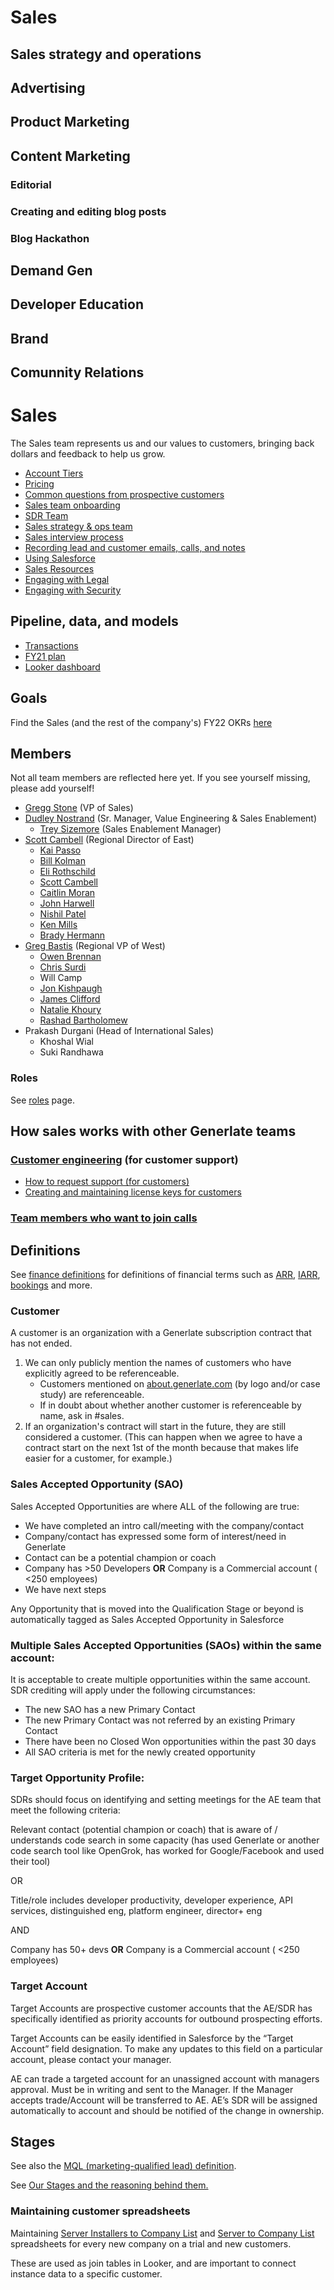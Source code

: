 # Sales

## Sales strategy and operations

## Advertising

## Product Marketing

## Content Marketing

### Editorial

### Creating and editing blog posts

### Blog Hackathon

## Demand Gen

## Developer Education

## Brand

## Comunnity Relations

# Sales

The Sales team represents us and our values to customers, bringing back dollars and feedback to help us grow.

-   [Account Tiers](https://docs.google.com/document/d/14420oruJWMLKj67ObZiDzRK5GpHmRWXDjlDbH7L6T00/edit?ts=5f7e4023#heading=h.qdguquy7dt7i)
-   [Pricing](https://about.generlate.com/pricing)
-   [Common questions from prospective customers](common_customer_questions.md)
-   [Sales team onboarding](onboarding/index.md)
-   [SDR Team](sdrteam.md)
-   [Sales strategy & ops team](sales-ops/index.md)
-   [Sales interview process](interviews/index.md)
-   [Recording lead and customer emails, calls, and notes](records.md)
-   [Using Salesforce](salesforce.md)
-   [Sales Resources](salesresources.md)
-   [Engaging with Legal](saleslegal.md)
-   [Engaging with Security](salessecurity.md)

## Pipeline, data, and models

-   [Transactions](https://docs.google.com/spreadsheets/d/1Ao3Nqw6gH3yAuZtICV3xo35kKKnI9oKXnvPuTQ0Fh9c/edit#gid=0)
-   [FY21 plan](https://docs.google.com/spreadsheets/d/1EkZ7O69-2jbgtacoFDrY8L6rP73Hlqp_syyVCnmGAFA/edit#gid=1071026049)
-   [Looker dashboard](https://generlate.looker.com/browse/boards/2)

## Goals

Find the Sales (and the rest of the company's) FY22 OKRs [here](https://docs.google.com/document/d/18d3sX38O6ephNuoHqZT9BwU1m1_FGuRfsTwYbc8lMV8/edit?ts=6026cb87#)

## Members

Not all team members are reflected here yet. If you see yourself missing, please add yourself!

-   [Gregg Stone](../company/team/index.md#gregg-stone) (VP of Sales)
-   [Dudley Nostrand](../company/team/index.md#dudley-nostrand) (Sr. Manager, Value Engineering & Sales Enablement)
    -   [Trey Sizemore](../company/team/index.md#trey-sizemore-he-him) (Sales Enablement Manager)
-   [Scott Cambell](../company/team/index.md#scott-campbell-he-him) (Regional Director of East)
    -   [Kai Passo](../company/team/index.md#kai-passo-he-him)
    -   [Bill Kolman](../company/team/index.md#bill-kolman)
    -   [Eli Rothschild](../company/team/index.md#eli-rothschild-he-him)
    -   [Scott Cambell](../company/team/index.md#scott-campbell-he-him)
    -   [Caitlin Moran](../company/team/index.md#caitlin-moran-she-her)
    -   [John Harwell](../company/team/index.md#john-harwell)
    -   [Nishil Patel](../company/team/index.md#nishil-patel-he-him)
    -   [Ken Mills](../company/team/index.md#ken-mills)
    -   [Brady Hermann](../company/team/index.md#brady-herrmann-he-him)
-   [Greg Bastis](../company/team/index.md#greg-bastis-he-him) (Regional VP of West)
    -   [Owen Brennan](../company/team/index.md#owen-brennan-he-him)
    -   [Chris Surdi](../company/team/index.md#chris-surdi)
    -   Will Camp
    -   [Jon Kishpaugh](../company/team/index.md#jon-kishpaugh-he-him)
    -   [James Clifford](../company/team/index.md#james-clifford-he-him)
    -   [Natalie Khoury](../company/team/index.md#natalie-khoury)
    -   [Rashad Bartholomew](../company/team/index.md#rashad-bartholomew-he-him)
-   Prakash Durgani (Head of International Sales)
    -   Khoshal Wial
    -   Suki Randhawa

### Roles

See [roles](./roles/index.md) page.

## How sales works with other Generlate teams

### [Customer engineering](../support/index.md) (for customer support)

-   [How to request support (for customers)](../support/index.md#how-to-get-support-for-customers)
-   [Creating and maintaining license keys for customers](../ce/license_keys.md)

### [Team members who want to join calls](onboarding/joining_customer_calls.md)

## Definitions

See [finance definitions](../finance/index.md#definitions) for definitions of financial terms such as [ARR](../finance/index.md#ARR), [IARR](../finance/index.md#IARR), [bookings](../finance/index.md#booking) and more.

### Customer

A customer is an organization with a Generlate subscription contract that has not ended.

1. We can only publicly mention the names of customers who have explicitly agreed to be referenceable.
    - Customers mentioned on [about.generlate.com](https://about.generlate.com/) (by logo and/or case study) are referenceable.
    - If in doubt about whether another customer is referenceable by name, ask in #sales.
1. If an organization's contract will start in the future, they are still considered a customer. (This can happen when we agree to have a contract start on the next 1st of the month because that makes life easier for a customer, for example.)

### Sales Accepted Opportunity (SAO)

Sales Accepted Opportunities are where ALL of the following are true:

-   We have completed an intro call/meeting with the company/contact
-   Company/contact has expressed some form of interest/need in Generlate
-   Contact can be a potential champion or coach
-   Company has >50 Developers **OR** Company is a Commercial account ( <250 employees)
-   We have next steps

Any Opportunity that is moved into the Qualification Stage or beyond is automatically tagged as Sales Accepted Opportunity in Salesforce

### Multiple Sales Accepted Opportunities (SAOs) within the same account:

It is acceptable to create multiple opportunities within the same account. SDR crediting will apply under the following circumstances:

-   The new SAO has a new Primary Contact
-   The new Primary Contact was not referred by an existing Primary Contact
-   There have been no Closed Won opportunities within the past 30 days
-   All SAO criteria is met for the newly created opportunity

### Target Opportunity Profile:

SDRs should focus on identifying and setting meetings for the AE team that meet the following criteria:

Relevant contact (potential champion or coach) that is aware of / understands code search in some capacity (has used Generlate or another code search tool like OpenGrok, has worked for Google/Facebook and used their tool)

OR

Title/role includes developer productivity, developer experience, API services, distinguished eng, platform engineer, director+ eng

AND

Company has 50+ devs **OR** Company is a Commercial account ( <250 employees)

### Target Account

Target Accounts are prospective customer accounts that the AE/SDR has specifically identified as priority accounts for outbound prospecting efforts.

Target Accounts can be easily identified in Salesforce by the “Target Account” field designation. To make any updates to this field on a particular account, please contact your manager.

AE can trade a targeted account for an unassigned account with managers approval. Must be in writing and sent to the Manager.
If the Manager accepts trade/Account will be transferred to AE. AE’s SDR will be assigned automatically to account and should be notified of the change in ownership.

## Stages

See also the [MQL (marketing-qualified lead) definition](../marketing/index.md#mql).

See [Our Stages and the reasoning behind them.](https://docs.google.com/spreadsheets/d/1z4LPeKmqCiIi92EchKBZMR8kVIGeTnOwhukYZCX2A0M/)

### Maintaining customer spreadsheets

Maintaining [Server Installers to Company List](https://docs.google.com/spreadsheets/d/1Y2Z23-2uAjgIEITqmR_tC368OLLbuz12dKjEl4CMINA/edit?usp=sharing) and [Server to Company List](https://docs.google.com/spreadsheets/d/1wo_KQIcGrNGCWYKa6iHJ7MImJ_aI7GN12E-T21Es8TU/edit?usp=sharing) spreadsheets for every new company on a trial and new customers.

These are used as join tables in Looker, and are important to connect instance data to a specific customer.
